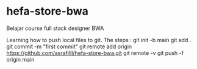 # hefa-store-bwa
Belajar course full stack designer BWA

Learning how to push local files to git.
The steps :
git init -b main
git add .
git commit -m "first commit"
git remote add origin https://github.com/asrafilll/hefa-store-bwa.git
git remote -v
git push -f origin main
